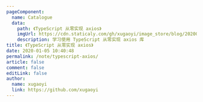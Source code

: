```yaml
---
pageComponent:
  name: Catalogue
  data:
    path: 《TypeScript 从零实现 axios》
    imgUrl: https://cdn.staticaly.com/gh/xugaoyi/image_store/blog/20200105104632.png
    description: 学习使用 TypeScript 从零实现 axios 库
title: 《TypeScript 从零实现 axios》
date: 2020-01-05 10:40:48
permalink: /note/typescript-axios/
article: false
comment: false
editLink: false
author:
  name: xugaoyi
  link: https://github.com/xugaoyi
---
```

